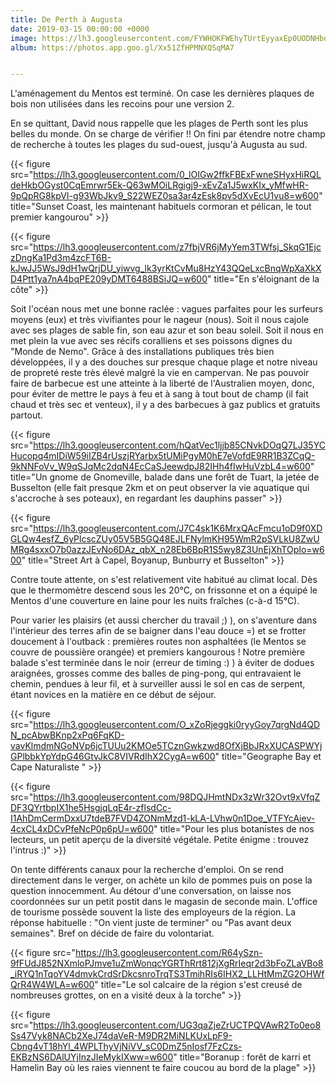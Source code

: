 ```yaml
---
title: De Perth à Augusta
date: 2019-03-15 00:00:00 +0000
image: https://lh3.googleusercontent.com/FYWHOKFWEhyTUrtEyyaxEp0UODNHboIKrCXs28pwrcBlVQyvqmvbaz0gh1eWAK4-9Uvtb5h_hc2Iniin4NvjNH6eQms8fmNLYCqWC8cDcrbdTfHSDEteOcB7Qwp2wxS54ESdPe4kLyA=w600
album: https://photos.app.goo.gl/Xx51ZfHPMNXQSqMA7


---
```


L'aménagement du Mentos est terminé. On case les dernières plaques de bois non utilisées dans les recoins pour une version 2. 

En se quittant, David nous rappelle que les plages de Perth sont les plus belles du monde. On se charge de vérifier !! On fini par étendre notre champ de recherche à toutes les plages du sud-ouest, jusqu'à Augusta au sud.

{{< figure src="https://lh3.googleusercontent.com/0_lOIGw2ffkFBExFwneSHyxHiRQLdeHkbOGyst0CqEmrwr5Ek-Q63wMOiLRgigj9-xEvZa1J5wxKIx_yMfwHR-9pQpRG8kpVI-g93WbJkv9_S22WEZ0sa3ar4zEsk8pv5dXvEcU1vu8=w600" title="Sunset Coast, les maintenant habituels cormoran et pélican, le tout premier kangourou" >}}

{{< figure src="https://lh3.googleusercontent.com/z7fbjVR6jMyYem3TWfsj_SkqG1EjczDngKa1Pd3m4zcFT6B-kJwJJ5WsJ9dH1wQrjDU_yiwvg_lk3yrKtCvMu8HzY43QQeLxcBnqWpXaXkXD4Ptt1ya7nA4bqPE209yDMT6488BSiJQ=w600" title="En s'éloignant de la côte" >}}

Soit l'océan nous met une bonne raclée : vagues parfaites pour les surfeurs moyens (eux) et très vivifiantes pour le nageur (nous). Soit il nous cajole avec ses plages de sable fin, son eau azur et son beau soleil. Soit il nous en met plein la vue avec ses récifs coralliens et ses poissons dignes du "Monde de Nemo". Grâce à des installations publiques très bien développées, il y a des douches sur presque chaque plage et notre niveau de propreté reste très élevé malgré la vie en campervan. Ne pas pouvoir faire de barbecue est une atteinte à la liberté de l'Australien moyen, donc,  pour éviter de mettre le pays à feu et à sang à tout bout de champ (il fait chaud et très sec et venteux), il y a des barbecues à gaz publics et gratuits partout. 

{{< figure src="https://lh3.googleusercontent.com/hQatVec1ljjb85CNvkDOqQ7LJ35YCHucopq4mIDiW59iIZB4rUszjRYarbx5tUMiPgyM0hE7eVofdE9RR1B3ZCqQ-9kNNFoVv_W9qSJqMc2dqN4EcCaSJeewdpJ82IHh4fIwHuVzbL4=w600" title="Un gnome de Gnomeville, balade dans une forêt de Tuart, la jetée de Busselton (elle fait presque 2km et on peut observer la vie aquatique qui s'accroche à ses poteaux), en regardant les dauphins passer" >}}

{{< figure src="https://lh3.googleusercontent.com/J7C4sk1K6MrxQAcFmcu1oD9f0XDGLQw4esfZ_6yPlcscZUy05V5B5GQ48EJLFNylmKH95WmR2pSVLkU8ZwUMRg4sxxO7b0azzJEvNo6DAz_qbX_n28Eb6BpR1S5wy8Z3UnEjXhTOpIo=w600" title="Street Art à Capel, Boyanup, Bunburry et Busselton" >}}

Contre toute attente, on s'est relativement vite habitué au climat local. Dès que le thermomètre descend sous les 20°C, on frissonne et on a équipé le Mentos d'une couverture en laine pour les nuits fraîches (c-à-d 15°C).

Pour varier les plaisirs (et aussi chercher du travail ;) ), on s'aventure dans l'intérieur des terres afin de se baigner dans l'eau douce =) et se frotter doucement à l'outback : premières routes non asphaltées (le Mentos se couvre de poussière orangée) et premiers kangourous ! Notre première balade s'est terminée dans le noir (erreur de timing :) ) à éviter de dodues araignées, grosses comme des balles de ping-pong, qui entravaient le chemin, pendues à leur fil, et à surveiller aussi le sol en cas de serpent, étant novices en la matière en ce début de séjour.

{{< figure src="https://lh3.googleusercontent.com/O_xZoRjeggki0ryyGoy7qrgNd4QDN_pcAbwBKnp2xPq6FqKD-vavKlmdmNGoNVp6jcTUUu2KMOe5TCznGwkzwd8OfXjBbJRxXUCASPWYjGPlbbkYpYdpG46GtvJkC8VIVRdIhX2CygA=w600" title="Geographe Bay et Cape Naturaliste " >}}

{{< figure src="https://lh3.googleusercontent.com/98DQJHmtNDx3zWr32Ovt9xVfqZDF3QYrtbpIX1he5HsgjqLqE4r-zflsdCc-I1AhDmCermDxxU7tdeB7FVD4ZONmMzd1-kLA-LVhw0n1Doe_VTFYcAiev-4cxCL4xDCvPfeNcP0p6pU=w600" title="Pour les plus botanistes de nos lecteurs, un petit aperçu de la diversité végétale. Petite énigme : trouvez l'intrus :)" >}}

On tente différents canaux pour la recherche d'emploi. On se rend directement dans le verger, on achète un kilo de pommes puis on pose la question innocemment. Au détour d'une conversation, on laisse nos coordonnées sur un petit postit dans le magasin de seconde main. L'office de tourisme possède souvent la liste des employeurs de la région. La réponse habituelle : "On vient juste de terminer" ou "Pas avant deux semaines". Bref on décide de faire du volontariat.

{{< figure src="https://lh3.googleusercontent.com/R64ySzn-9fFUdJ852NXmloPJmve1uZmWonqcYGRThRrt812jXgRrIeqr2d3bFoZLaVBo8_iRYQ1nTqoYV4dmvkCrdSrDkcsnroTrqTS3TmihRIs6IHX2_LLHtMmZG2OHWfQrR4W4WLA=w600" title="Le sol calcaire de la région s'est creusé de nombreuses grottes, on en a visité deux à la torche" >}}

{{< figure src="https://lh3.googleusercontent.com/UG3qaZjeZrUCTPQVAwR2To0eo8Ss47Vyk8NACb2XeJ74daVeR-M9DR2MiNLKUxLpF9-Cbng4vT18hYl_4WPLThyVjNiVV_sC0DmZ5nIosf7FzCzs-EKBzNS6DAlUYjInzJIeMykIXww=w600" title="Boranup : forêt de karri et Hamelin Bay où les raies viennent te faire coucou au bord de la plage" >}}
